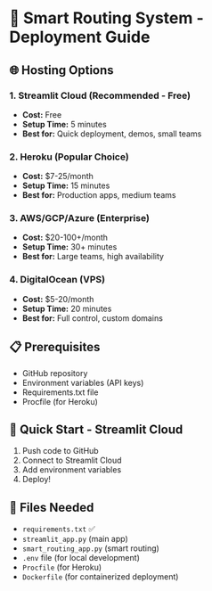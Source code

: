 # 🚀 Smart Routing System - Deployment Guide

## 🌐 Hosting Options

### 1. **Streamlit Cloud (Recommended - Free)**
- **Cost:** Free
- **Setup Time:** 5 minutes
- **Best for:** Quick deployment, demos, small teams

### 2. **Heroku (Popular Choice)**
- **Cost:** $7-25/month
- **Setup Time:** 15 minutes
- **Best for:** Production apps, medium teams

### 3. **AWS/GCP/Azure (Enterprise)**
- **Cost:** $20-100+/month
- **Setup Time:** 30+ minutes
- **Best for:** Large teams, high availability

### 4. **DigitalOcean (VPS)**
- **Cost:** $5-20/month
- **Setup Time:** 20 minutes
- **Best for:** Full control, custom domains

## 📋 Prerequisites

- GitHub repository
- Environment variables (API keys)
- Requirements.txt file
- Procfile (for Heroku)

## 🔧 Quick Start - Streamlit Cloud

1. Push code to GitHub
2. Connect to Streamlit Cloud
3. Add environment variables
4. Deploy!

## 📁 Files Needed

- `requirements.txt` ✅
- `streamlit_app.py` (main app)
- `smart_routing_app.py` (smart routing)
- `.env` file (for local development)
- `Procfile` (for Heroku)
- `Dockerfile` (for containerized deployment)

